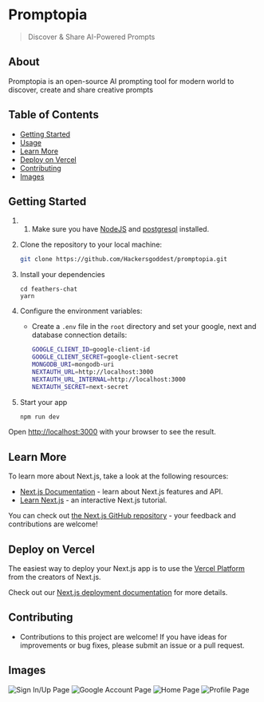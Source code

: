# Promptopia

> Discover & Share AI-Powered Prompts

## About
Promptopia is an open-source AI prompting tool for modern world to discover, create and share creative prompts

## Table of Contents

- [Getting Started](#getting-started)
- [Usage](#usage)
- [Learn More](#learn-more)
- [Deploy on Vercel](#deploy-on-vercel)
- [Contributing](#Contributing)
- [Images](#images)


## Getting Started

1. 1. Make sure you have [NodeJS](https://nodejs.org/) and [postgresql](https://www.postgresql.org/) installed.

2. Clone the repository to your local machine:

   ```sh
   git clone https://github.com/Hackersgoddest/promptopia.git
   ```

3. Install your dependencies

    ```
    cd feathers-chat
    yarn
    ```

4. Configure the environment variables:

    - Create a `.env` file in the `root` directory and set your google, next and database connection details:
         ```sh
        GOOGLE_CLIENT_ID=google-client-id
        GOOGLE_CLIENT_SECRET=google-client-secret
        MONGODB_URI=mongodb-uri
        NEXTAUTH_URL=http://localhost:3000
        NEXTAUTH_URL_INTERNAL=http://localhost:3000
        NEXTAUTH_SECRET=next-secret

5. Start your app

    ```bash
    npm run dev

    ```

Open [http://localhost:3000](http://localhost:3000) with your browser to see the result.


## Learn More

To learn more about Next.js, take a look at the following resources:

- [Next.js Documentation](https://nextjs.org/docs) - learn about Next.js features and API.
- [Learn Next.js](https://nextjs.org/learn) - an interactive Next.js tutorial.

You can check out [the Next.js GitHub repository](https://github.com/vercel/next.js/) - your feedback and contributions are welcome!

## Deploy on Vercel

The easiest way to deploy your Next.js app is to use the [Vercel Platform](https://vercel.com/new?utm_medium=default-template&filter=next.js&utm_source=create-next-app&utm_campaign=create-next-app-readme) from the creators of Next.js.

Check out our [Next.js deployment documentation](https://nextjs.org/docs/deployment) for more details.

## Contributing
- Contributions to this project are welcome! If you have ideas for improvements or bug fixes, please submit an issue or a pull request.

## Images
![Sign In/Up Page](/public/assets//images/login.png)
![Google Account Page](/public/assets/images/google-accounts.png.png)
![Home Page](/public/assets/images/homepage.png)
![Profile Page](/public/assets/images/profile.png)

